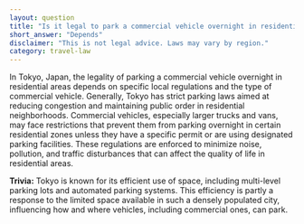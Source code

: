 ```yaml
---
layout: question
title: "Is it legal to park a commercial vehicle overnight in residential areas of Tokyo, Japan?"
short_answer: "Depends"
disclaimer: "This is not legal advice. Laws may vary by region."
category: travel-law
---
```

In Tokyo, Japan, the legality of parking a commercial vehicle overnight in residential areas depends on specific local regulations and the type of commercial vehicle. Generally, Tokyo has strict parking laws aimed at reducing congestion and maintaining public order in residential neighborhoods. Commercial vehicles, especially larger trucks and vans, may face restrictions that prevent them from parking overnight in certain residential zones unless they have a specific permit or are using designated parking facilities. These regulations are enforced to minimize noise, pollution, and traffic disturbances that can affect the quality of life in residential areas.

**Trivia:** Tokyo is known for its efficient use of space, including multi-level parking lots and automated parking systems. This efficiency is partly a response to the limited space available in such a densely populated city, influencing how and where vehicles, including commercial ones, can park.
